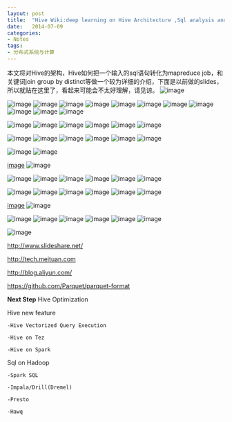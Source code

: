 ```yaml
---
layout: post
title:  "Hive Wiki:deep learning on Hive Architecture ,Sql analysis and Storage"
date:   2014-07-09
categories: 
- Notes 
tags:
- 分布式系统与计算
---
```



本文将对Hive的架构，Hive如何把一个输入的sql语句转化为mapreduce job，和关键词join group by  distinct等做一个较为详细的介绍，下面是以前做的slides，所以就贴在这里了，看起来可能会不太好理解，请见谅。
![image](https://raw.githubusercontent.com/sjtufighter/sjtufighter.github.io/master/images/hiveWiki1/幻灯片1.JPG)

![image](https://raw.githubusercontent.com/sjtufighter/sjtufighter.github.io/master/images/hiveWiki1/幻灯片2.JPG)
![image](https://raw.githubusercontent.com/sjtufighter/sjtufighter.github.io/master/images/hiveWiki1/幻灯片3.JPG)
![image](https://raw.githubusercontent.com/sjtufighter/sjtufighter.github.io/master/images/hiveWiki1/幻灯片4.JPG)
![image](https://raw.githubusercontent.com/sjtufighter/sjtufighter.github.io/master/images/hiveWiki1/幻灯片5.JPG)
![image](https://raw.githubusercontent.com/sjtufighter/sjtufighter.github.io/master/images/hiveWiki1/幻灯片6.JPG)
![image](https://raw.githubusercontent.com/sjtufighter/sjtufighter.github.io/master/images/hiveWiki1/幻灯片8.JPG)
![image](https://raw.githubusercontent.com/sjtufighter/sjtufighter.github.io/master/images/hiveWiki1/幻灯片9.JPG)
![image](https://raw.githubusercontent.com/sjtufighter/sjtufighter.github.io/master/images/hiveWiki1/幻灯片10.JPG)
![image](https://raw.githubusercontent.com/sjtufighter/sjtufighter.github.io/master/images/hiveWiki1/幻灯片11.JPG)
![image](https://raw.githubusercontent.com/sjtufighter/sjtufighter.github.io/master/images/hiveWiki1/幻灯片12.JPG)
![image](https://raw.githubusercontent.com/sjtufighter/sjtufighter.github.io/master/images/hiveWiki1/幻灯片13.JPG)

![image](https://raw.githubusercontent.com/sjtufighter/sjtufighter.github.io/master/images/hiveWiki1/幻灯片14.JPG)
![image](https://raw.githubusercontent.com/sjtufighter/sjtufighter.github.io/master/images/hiveWiki1/幻灯片15.JPG)
![image](https://raw.githubusercontent.com/sjtufighter/sjtufighter.github.io/master/images/hiveWiki1/幻灯片16.JPG)
![image](https://raw.githubusercontent.com/sjtufighter/sjtufighter.github.io/master/images/hiveWiki1/幻灯片17.JPG)
![image](https://raw.githubusercontent.com/sjtufighter/sjtufighter.github.io/master/images/hiveWiki1/幻灯片18.JPG)
![image](https://raw.githubusercontent.com/sjtufighter/sjtufighter.github.io/master/images/hiveWiki1/幻灯片19.JPG)

![image](https://raw.githubusercontent.com/sjtufighter/sjtufighter.github.io/master/images/hiveWiki1/幻灯片20.JPG)
![image](https://raw.githubusercontent.com/sjtufighter/sjtufighter.github.io/master/images/hiveWiki1/幻灯片21.JPG)
![image](https://raw.githubusercontent.com/sjtufighter/sjtufighter.github.io/master/images/hiveWiki1/幻灯片22.JPG)
![image](https://raw.githubusercontent.com/sjtufighter/sjtufighter.github.io/master/images/hiveWiki1/幻灯片23.JPG)
![image](https://raw.githubusercontent.com/sjtufighter/sjtufighter.github.io/master/images/hiveWiki1/幻灯片24.JPG)
![image](https://raw.githubusercontent.com/sjtufighter/sjtufighter.github.io/master/images/hiveWiki1/幻灯片25.JPG)

![image](https://raw.githubusercontent.com/sjtufighter/sjtufighter.github.io/master/images/hiveWiki1/幻灯片26.JPG)
![image](https://raw.githubusercontent.com/sjtufighter/sjtufighter.github.io/master/images/hiveWiki1/幻灯片27.JPG)


[image](https://raw.githubusercontent.com/sjtufighter/sjtufighter.github.io/master/images/hiveWiki1/幻灯片28.JPG)
![image](https://raw.githubusercontent.com/sjtufighter/sjtufighter.github.io/master/images/hiveWiki1/幻灯片29.JPG)

![image](https://raw.githubusercontent.com/sjtufighter/sjtufighter.github.io/master/images/hiveWiki1/幻灯片30.JPG)
![image](https://raw.githubusercontent.com/sjtufighter/sjtufighter.github.io/master/images/hiveWiki1/幻灯片31.JPG)
![image](https://raw.githubusercontent.com/sjtufighter/sjtufighter.github.io/master/images/hiveWiki1/幻灯片32.JPG)
![image](https://raw.githubusercontent.com/sjtufighter/sjtufighter.github.io/master/images/hiveWiki1/幻灯片33.JPG)
![image](https://raw.githubusercontent.com/sjtufighter/sjtufighter.github.io/master/images/hiveWiki1/幻灯片34.JPG)
![image](https://raw.githubusercontent.com/sjtufighter/sjtufighter.github.io/master/images/hiveWiki1/幻灯片35.JPG)

![image](https://raw.githubusercontent.com/sjtufighter/sjtufighter.github.io/master/images/hiveWiki1/幻灯片36.JPG)
![image](https://raw.githubusercontent.com/sjtufighter/sjtufighter.github.io/master/images/hiveWiki1/幻灯片37.JPG)
![image](https://raw.githubusercontent.com/sjtufighter/sjtufighter.github.io/master/images/hiveWiki1/幻灯片38.JPG)
![image](https://raw.githubusercontent.com/sjtufighter/sjtufighter.github.io/master/images/hiveWiki1/幻灯片39.JPG)
![image](https://raw.githubusercontent.com/sjtufighter/sjtufighter.github.io/master/images/hiveWiki1/幻灯片40.JPG)
![image](https://raw.githubusercontent.com/sjtufighter/sjtufighter.github.io/master/images/hiveWiki1/幻灯片41.JPG)

[image](https://raw.githubusercontent.com/sjtufighter/sjtufighter.github.io/master/images/hiveWiki1/幻灯片42.JPG)
![image](https://raw.githubusercontent.com/sjtufighter/sjtufighter.github.io/master/images/hiveWiki1/幻灯片43.JPG)

![image](https://raw.githubusercontent.com/sjtufighter/sjtufighter.github.io/master/images/hiveWiki1/幻灯片44.JPG)
![image](https://raw.githubusercontent.com/sjtufighter/sjtufighter.github.io/master/images/hiveWiki1/幻灯片45.JPG)
![image](https://raw.githubusercontent.com/sjtufighter/sjtufighter.github.io/master/images/hiveWiki1/幻灯片46.JPG)
![image](https://raw.githubusercontent.com/sjtufighter/sjtufighter.github.io/master/images/hiveWiki1/幻灯片47.JPG)
![image](https://raw.githubusercontent.com/sjtufighter/sjtufighter.github.io/master/images/hiveWiki1/幻灯片48.JPG)
![image](https://raw.githubusercontent.com/sjtufighter/sjtufighter.github.io/master/images/hiveWiki1/幻灯片49.JPG)

![image](https://raw.githubusercontent.com/sjtufighter/sjtufighter.github.io/master/images/hiveWiki1/幻灯片50.JPG)

http://www.slideshare.net/

http://tech.meituan.com

http://blog.aliyun.com/

https://github.com/Parquet/parquet-format


**Next Step**
Hive  Optimization

Hive new feature

	-Hive Vectorized Query Execution
	
	-Hive on Tez
	
	-Hive on Spark
	

Sql on  Hadoop

	-Spark SQL
	
	-Impala/Drill(Dremel)
	
	-Presto
	
	-Hawq
	


